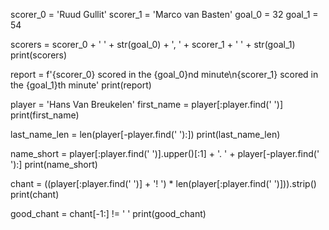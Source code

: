 scorer_0 = 'Ruud Gullit'
scorer_1 = 'Marco van Basten'
goal_0 = 32
goal_1 = 54

scorers = scorer_0 + ' ' + str(goal_0) + ', ' + scorer_1 + ' ' + str(goal_1)
print(scorers)

report = f'{scorer_0} scored in the {goal_0}nd minute\n{scorer_1} scored in the {goal_1}th minute'
print(report)

player = 'Hans Van Breukelen'
first_name = player[:player.find(' ')]
print(first_name)

last_name_len = len(player[-player.find(' '):])
print(last_name_len)

name_short = player[:player.find(' ')].upper()[:1] + '. ' + player[-player.find(' '):]
print(name_short)

chant = ((player[:player.find(' ')] + '! ') * len(player[:player.find(' ')])).strip()
print(chant)

good_chant = chant[-1:] != ' '
print(good_chant)

